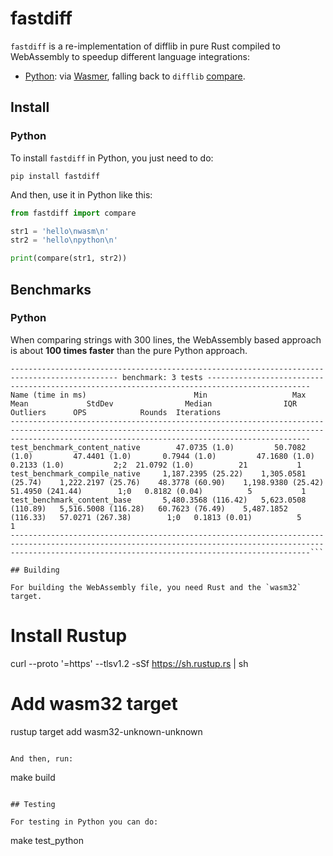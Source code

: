 # fastdiff

`fastdiff` is a re-implementation of difflib in pure Rust compiled to WebAssembly to speedup different language integrations:

* [Python](https://github.com/syrusakbary/fastdiff/tree/master/python): via [Wasmer](https://github.com/wasmerio/python-ext-wasm), falling back to `difflib` [compare](https://docs.python.org/3/library/difflib.html#difflib.Differ.compare).


## Install

### Python
To install `fastdiff` in Python, you just need to do:

```shell
pip install fastdiff
```

And then, use it in Python like this:
```python
from fastdiff import compare

str1 = 'hello\nwasm\n'
str2 = 'hello\npython\n'

print(compare(str1, str2))
```

## Benchmarks

### Python

When comparing strings with 300 lines, the WebAssembly based approach is about **100 times faster** than the pure Python approach.

```
---------------------------------------------------------------------------------------------- benchmark: 3 tests ---------------------------------------------------------------------------------------------
Name (time in ms)                        Min                   Max                  Mean             StdDev                Median                IQR            Outliers      OPS            Rounds  Iterations
---------------------------------------------------------------------------------------------------------------------------------------------------------------------------------------------------------------
test_benchmark_content_native        47.0735 (1.0)         50.7082 (1.0)         47.4401 (1.0)       0.7944 (1.0)         47.1680 (1.0)       0.2133 (1.0)           2;2  21.0792 (1.0)          21           1
test_benchmark_compile_native     1,187.2395 (25.22)    1,305.0581 (25.74)    1,222.2197 (25.76)    48.3778 (60.90)    1,198.9380 (25.42)    51.4950 (241.44)        1;0   0.8182 (0.04)          5           1
test_benchmark_content_base       5,480.3568 (116.42)   5,623.0508 (110.89)   5,516.5008 (116.28)   60.7623 (76.49)    5,487.1852 (116.33)   57.0271 (267.38)        1;0   0.1813 (0.01)          5           1
---------------------------------------------------------------------------------------------------------------------------------------------------------------------------------------------------------------```

## Building

For building the WebAssembly file, you need Rust and the `wasm32` target.

```
# Install Rustup
curl --proto '=https' --tlsv1.2 -sSf https://sh.rustup.rs | sh

# Add wasm32 target
rustup target add wasm32-unknown-unknown
```

And then, run:

```
make build
```

## Testing

For testing in Python you can do:

```
make test_python
```
